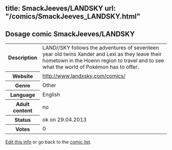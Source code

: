 title: SmackJeeves/LANDSKY
url: "/comics/SmackJeeves_LANDSKY.html"
---
Dosage comic SmackJeeves/LANDSKY
-----------------------------------------

<p id="msg"></p>
<script type="text/javascript">
if (window.location.search === '?edit_info_mail=sent_ok') {
  var elem = document.getElementById("msg");
  elem.innerHTML = 'Edited information sucessfully sent for review, which is usually done daily. Thanks!';
  elem.className = 'ok';
}
</script>
<table class="comicinfo">
<tr>
<th>Description</th><td>LAND//SKY follows the adventures of seventeen year old twins Xander and Lexi as they leave their hometown in the Hoenn region to travel and to see what the world of Pokémon has to offer.</td>
</tr>
<tr>
<th>Website</th><td><a href="http://www.landxsky.com/comics/">http://www.landxsky.com/comics/</a></td>
</tr>
<tr>
<th>Genre</th><td>Other</td>
</tr>
<tr>
<th>Language</th><td>English</td>
</tr>
<tr>
<th>Adult content</th><td>no</td>
</tr>
<tr>
<th>Status</th><td>ok on 29.04.2013</td>
</tr>
<tr>
<th>Votes</th><td>0</td>
</tr>
</table>

[Edit this info](SmackJeeves_LANDSKY_edit.html) or go back to the [comic list](../comic-index.html).

